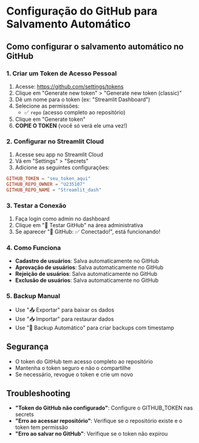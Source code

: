 # Configuração do GitHub para Salvamento Automático

## Como configurar o salvamento automático no GitHub

### 1. Criar um Token de Acesso Pessoal

1. Acesse: https://github.com/settings/tokens
2. Clique em "Generate new token" > "Generate new token (classic)"
3. Dê um nome para o token (ex: "Streamlit Dashboard")
4. Selecione as permissões:
   - ✅ `repo` (acesso completo ao repositório)
5. Clique em "Generate token"
6. **COPIE O TOKEN** (você só verá ele uma vez!)

### 2. Configurar no Streamlit Cloud

1. Acesse seu app no Streamlit Cloud
2. Vá em "Settings" > "Secrets"
3. Adicione as seguintes configurações:

```toml
GITHUB_TOKEN = "seu_token_aqui"
GITHUB_REPO_OWNER = "U235107"
GITHUB_REPO_NAME = "Streamlit_dash"
```

### 3. Testar a Conexão

1. Faça login como admin no dashboard
2. Clique em "🔗 Testar GitHub" na área administrativa
3. Se aparecer "🚀 GitHub: ✅ Conectado!", está funcionando!

### 4. Como Funciona

- **Cadastro de usuários**: Salva automaticamente no GitHub
- **Aprovação de usuários**: Salva automaticamente no GitHub
- **Rejeição de usuários**: Salva automaticamente no GitHub
- **Exclusão de usuários**: Salva automaticamente no GitHub

### 5. Backup Manual

- Use "📤 Exportar" para baixar os dados
- Use "📥 Importar" para restaurar dados
- Use "🔄 Backup Automático" para criar backups com timestamp

## Segurança

- O token do GitHub tem acesso completo ao repositório
- Mantenha o token seguro e não o compartilhe
- Se necessário, revogue o token e crie um novo

## Troubleshooting

- **"Token do GitHub não configurado"**: Configure o GITHUB_TOKEN nas secrets
- **"Erro ao acessar repositório"**: Verifique se o repositório existe e o token tem permissão
- **"Erro ao salvar no GitHub"**: Verifique se o token não expirou
